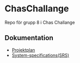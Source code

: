 # ChasChallange
Repo för grupp 8 i Chas Challange


## Dokumentation
- [Projektplan](docs/ProjektPlan.md)
- [System-specifications(SRS)](docs/Specifications.md)
